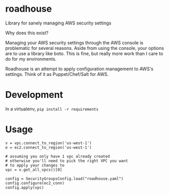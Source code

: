 roadhouse
=========

Library for sanely managing AWS security settings

Why does this exist?

Managing your AWS security settings through the AWS console is problematic for several reasons.  Aside from using the console, your options are to use a library like boto.  This is fine, but really more work than I care to do for my environments.

Roadhouse is an attempt to apply configuration management to AWS's settings.  Think of it as Puppet/Chef/Salt for AWS.



Development
=============

In a virtualenv, `pip install -r requirements`


Usage
======

    v = vpc.connect_to_region('us-west-1')
    e = ec2.connect_to_region('us-west-1')

    # assuming you only have 1 vpc already created
    # otherwise you'll need to pick the right VPC you want
    # to apply your changes to
    vpc = v.get_all_vpcs()[0]

    config = SecurityGroupsConfig.load("roadhouse.yaml")
    config.configure(ec2_conn)
    config.apply(vpc)

